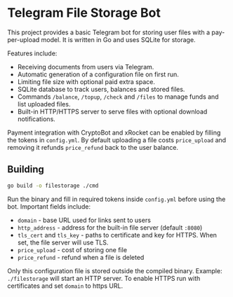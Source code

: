 # Telegram File Storage Bot

This project provides a basic Telegram bot for storing user files with a pay-per-upload model. It is written in Go and uses SQLite for storage.

Features include:

- Receiving documents from users via Telegram.
- Automatic generation of a configuration file on first run.
- Limiting file size with optional paid extra space.
- SQLite database to track users, balances and stored files.
- Commands `/balance`, `/topup`, `/check` and `/files` to manage funds and list uploaded files.
- Built-in HTTP/HTTPS server to serve files with optional download notifications.

Payment integration with CryptoBot and xRocket can be enabled by filling the tokens in `config.yml`. By default uploading a file costs `price_upload` and removing it refunds `price_refund` back to the user balance.

## Building

```bash
go build -o filestorage ./cmd
```

Run the binary and fill in required tokens inside `config.yml` before using the bot.
Important fields include:

- `domain` - base URL used for links sent to users
- `http_address` - address for the built-in file server (default `:8080`)
 - `tls_cert` and `tls_key` - paths to certificate and key for HTTPS. When set, the file server will use TLS.
- `price_upload` - cost of storing one file
- `price_refund` - refund when a file is deleted

Only this configuration file is stored outside the compiled binary.
Example: `./filestorage` will start an HTTP server. To enable HTTPS run with certificates and set `domain` to https URL.
